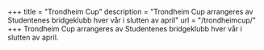 +++
title = "Trondheim Cup"
description = "Trondheim Cup arrangeres av Studentenes bridgeklubb hver vår i slutten av april"
url = "/trondheimcup/"
+++
Trondheim Cup arrangeres av Studentenes bridgeklubb hver vår i slutten av april.

